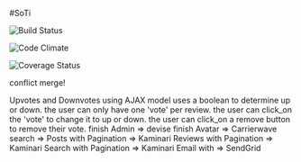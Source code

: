 #SoTi

![Build Status](https://codeship.com/projects/1807a240-dcba-0133-b80a-760a1f8f56cd/status?branch=master)

![Code Climate](https://codeclimate.com/github/pablo-honeybear/SoTi.png)

![Coverage Status](https://coveralls.io/repos/pablo-honeybear/SoTi/badge.png)

conflict
merge!

Upvotes and Downvotes using AJAX
  model uses a boolean to determine up or down.
  the user can only have one 'vote' per review.
  the user can click_on the 'vote' to change it to up or down.
  the user can click_on a remove button to remove their vote. 
finish Admin => devise
finish Avatar => Carrierwave
search =>
Posts with Pagination => Kaminari
Reviews with Pagination => Kaminari
Search with Pagination => Kaminari
Email with  => SendGrid
